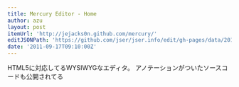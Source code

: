 ```yaml
---
title: Mercury Editor - Home
author: azu
layout: post
itemUrl: 'http://jejacks0n.github.com/mercury/'
editJSONPath: 'https://github.com/jser/jser.info/edit/gh-pages/data/2011/09/index.json'
date: '2011-09-17T09:10:00Z'
---
```

HTML5に対応してるWYSIWYGなエディタ。
アノテーションがついたソースコードも公開されてる
